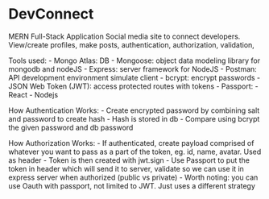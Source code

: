 # DevConnect 
MERN Full-Stack Application
Social media site to connect developers. View/create profiles, make posts, authentication, authorization, validation, 

Tools used:
    - Mongo Atlas: DB
    - Mongoose: object data modeling library for mongodb and nodeJS
    - Express: server framework for NodeJS
    - Postman: API development environment simulate client 
    - bcrypt: encrypt passwords 
    - JSON Web Token (JWT): access protected routes with tokens
    - Passport: 
    - React
    - Nodejs

How Authentication Works:
    - Create encrypted password by combining salt and password to create hash
    - Hash is stored in db
    - Compare using bcrypt the given password and db password

How Authorization Works:
    - If authenticated, create payload comprised of whatever you want to pass as a part of the token, eg. id, name, avatar. Used as header
    - Token is then created with jwt.sign
    - Use Passport to put the token in header which will send it to server, validate so we can use it in express server when authorized (public vs private)
    - Worth noting: you can use Oauth with passport, not limited to JWT. Just uses a different strategy
